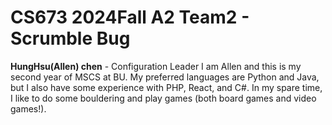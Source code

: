 # CS673 2024Fall A2 Team2 - Scrumble Bug

**HungHsu(Allen) chen** - Configuration Leader
I am Allen and this is my second year of MSCS at BU. My preferred languages are Python and Java, but I also have some experience with PHP, React, and C#. In my spare time, I like to do some bouldering and play games (both board games and video games!).